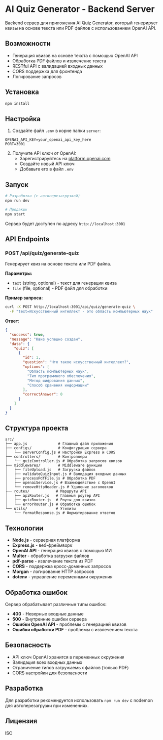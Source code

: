 # AI Quiz Generator - Backend Server

Backend сервер для приложения AI Quiz Generator, который генерирует квизы на основе текста или PDF файлов с использованием OpenAI API.

## Возможности

- Генерация квизов на основе текста с помощью OpenAI API
- Обработка PDF файлов и извлечение текста
- RESTful API с валидацией входных данных
- CORS поддержка для фронтенда
- Логирование запросов

## Установка

```bash
npm install
```

## Настройка

1. Создайте файл `.env` в корне папки `server`:

```env
OPENAI_API_KEY=your_openai_api_key_here
PORT=3001
```

2. Получите API ключ от OpenAI:
   - Зарегистрируйтесь на [platform.openai.com](https://platform.openai.com)
   - Создайте новый API ключ
   - Добавьте его в файл `.env`

## Запуск

```bash
# Разработка (с автоперезагрузкой)
npm run dev

# Продакшн
npm start
```

Сервер будет доступен по адресу `http://localhost:3001`

## API Endpoints

### POST /api/quiz/generate-quiz

Генерирует квиз на основе текста или PDF файла.

**Параметры:**

- `text` (string, optional) - текст для генерации квиза
- `file` (file, optional) - PDF файл для обработки

**Пример запроса:**

```bash
curl -X POST http://localhost:3001/api/quiz/generate-quiz \
  -F "text=Искусственный интеллект - это область компьютерных наук"
```

**Ответ:**

```json
{
  "success": true,
  "message": "Квиз успешно создан",
  "data": {
    "quiz": [
      {
        "id": 1,
        "question": "Что такое искусственный интеллект?",
        "options": [
          "Область компьютерных наук",
          "Тип программного обеспечения",
          "Метод шифрования данных",
          "Способ хранения информации"
        ],
        "correctAnswer": 0
      }
    ]
  }
}
```

## Структура проекта

```
src/
├── app.js              # Главный файл приложения
├── configs/            # Конфигурация сервера
│   └── serverConfig.js # Настройки Express и CORS
├── controllers/        # Контроллеры
│   └── quizController.js # Обработка запросов квизов
├── middlewares/        # Middleware функции
│   ├── fileUpload.js   # Загрузка файлов
│   ├── validateQuizInput.js # Валидация входных данных
│   ├── processPdfFile.js # Обработка PDF
│   ├── openaiService.js # Взаимодействие с OpenAI
│   └── removeHttpHeader.js # Удаление заголовков
├── routes/            # Маршруты API
│   ├── apiRouter.js   # Главный роутер API
│   ├── quizRouter.js  # Роуты для квизов
│   └── errorRouter.js # Обработка ошибок
└── utils/             # Утилиты
    └── formatResponse.js # Форматирование ответов
```

## Технологии

- **Node.js** - серверная платформа
- **Express.js** - веб-фреймворк
- **OpenAI API** - генерация квизов с помощью ИИ
- **Multer** - обработка загрузки файлов
- **pdf-parse** - извлечение текста из PDF
- **CORS** - поддержка кросс-доменных запросов
- **Morgan** - логирование HTTP запросов
- **dotenv** - управление переменными окружения

## Обработка ошибок

Сервер обрабатывает различные типы ошибок:

- **400** - Неверные входные данные
- **500** - Внутренние ошибки сервера
- **Ошибки OpenAI API** - проблемы с генерацией квизов
- **Ошибки обработки PDF** - проблемы с извлечением текста

## Безопасность

- API ключ OpenAI хранится в переменных окружения
- Валидация всех входных данных
- Ограничение типов загружаемых файлов (только PDF)
- CORS настройки для безопасности

## Разработка

Для разработки рекомендуется использовать `npm run dev` с nodemon для автоперезагрузки при изменениях.

## Лицензия

ISC
